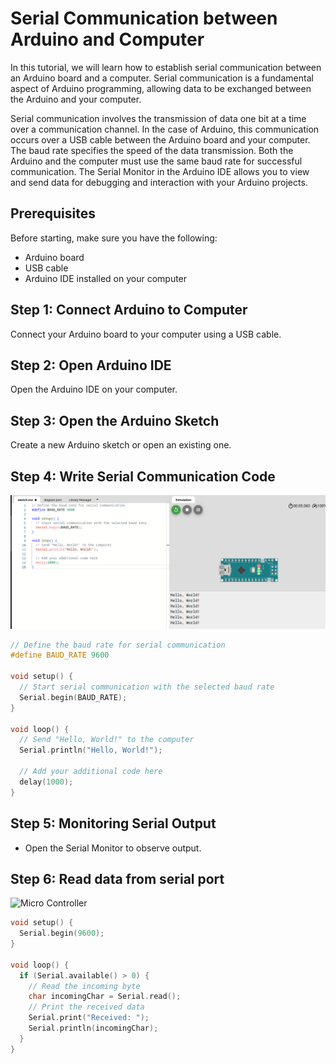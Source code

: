 # Serial Communication between Arduino and Computer

In this tutorial, we will learn how to establish serial communication between an Arduino board and a computer. Serial communication is a fundamental aspect of Arduino programming, allowing data to be exchanged between the Arduino and your computer.

Serial communication involves the transmission of data one bit at a time over a communication channel. In the case of Arduino, this communication occurs over a USB cable between the Arduino board and your computer. The baud rate specifies the speed of the data transmission. Both the Arduino and the computer must use the same baud rate for successful communication. The Serial Monitor in the Arduino IDE allows you to view and send data for debugging and interaction with your Arduino projects.
## Prerequisites

Before starting, make sure you have the following:

- Arduino board
- USB cable
- Arduino IDE installed on your computer

## Step 1: Connect Arduino to Computer

Connect your Arduino board to your computer using a USB cable.

## Step 2: Open Arduino IDE

Open the Arduino IDE on your computer.

## Step 3: Open the Arduino Sketch

Create a new Arduino sketch or open an existing one.

## Step 4: Write Serial Communication Code
  ![Micro Controller](images/3.1.png) 
```cpp
// Define the baud rate for serial communication
#define BAUD_RATE 9600

void setup() {
  // Start serial communication with the selected baud rate
  Serial.begin(BAUD_RATE);
}

void loop() {
  // Send "Hello, World!" to the computer
  Serial.println("Hello, World!");

  // Add your additional code here
  delay(1000);
}
``````
## Step 5: Monitoring Serial Output
   - Open the Serial Monitor to observe output.


## Step 6: Read data from serial port
  ![Micro Controller](images/3.2.png)

  ```cpp
void setup() { 
    Serial.begin(9600); 
} 
 
void loop() { 
    if (Serial.available() > 0) { 
      // Read the incoming byte 
      char incomingChar = Serial.read();  
      // Print the received data 
      Serial.print("Received: "); 
      Serial.println(incomingChar); 
    } 
}
  ``````